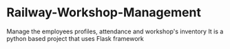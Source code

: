 # Railway-Workshop-Management 
Manage the employees profiles, attendance and workshop's inventory
It is a python based project that uses Flask framework 
